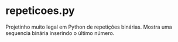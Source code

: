 # repeticoes.py
Projetinho muito legal em Python de repetições binárias.
Mostra uma sequencia binária inserindo o último número. 
